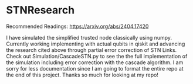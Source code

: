 # STNResearch

Recommended Readings:
https://arxiv.org/abs/2404.17420

I have simulated the simplified trusted node classically using numpy. Currently working implementing with actual qubits in qiskit and advancing the research cited above through partial error correction of STN Links. Check out Simulation/CascadeSTN.py to see the the full implementation of the simulation including error correction with the cascade algorithm. I am sorry for less documentation since I am going to format the entire repo at the end of this project. Thanks so much for looking at my repo!
